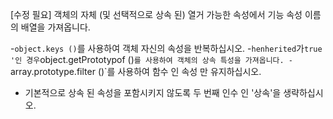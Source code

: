 [수정 필요]
객체의 자체 (및 선택적으로 상속 된) 열거 가능한 속성에서 기능 속성 이름의 배열을 가져옵니다.

-`object.keys ()`를 사용하여 객체 자신의 속성을 반복하십시오.
-`henherited`가`true '인 경우`object.getPrototypof ()`를 사용하여 객체의 상속 특성을 가져옵니다.
-`array.prototype.filter ()`를 사용하여 함수 인 속성 만 유지하십시오.
- 기본적으로 상속 된 속성을 포함시키지 않도록 두 번째 인수 인 '상속'을 생략하십시오.
